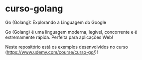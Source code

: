 # curso-golang
Go (Golang): Explorando a Linguagem do Google

Go (Golang) é uma linguagem moderna, legível, concorrente e é extremamente rápida. Perfeita para aplicações Web!

Neste repositório está os exemplos desenvolvidos no curso (https://www.udemy.com/course/curso-go/)!
